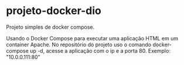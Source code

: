 # projeto-docker-dio
Projeto simples de docker compose.

Usando o Docker Compose para executar uma aplicação HTML em um container Apache.
No repositório do projeto uso o comando docker-compose up -d, acesse a aplicação com o ip e a porta 80.
Exemplo: "10.0.0.111:80"
